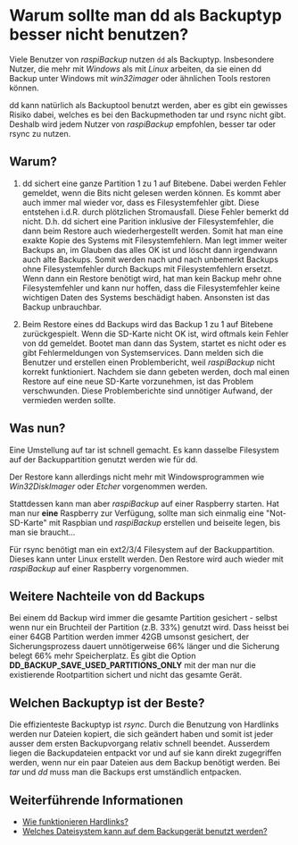 # Warum sollte man dd als Backuptyp besser nicht benutzen?

Viele Benutzer von *raspiBackup* nutzen `dd` als Backuptyp.
Insbesondere Nutzer, die mehr mit *Windows* als mit *Linux* arbeiten, da sie einen
dd Backup unter Windows mit *win32imager* oder ähnlichen Tools restoren können.

dd kann natürlich als Backuptool benutzt werden, aber es gibt ein gewisses
Risiko dabei, welches es bei den Backupmethoden tar und rsync nicht gibt.
Deshalb wird jedem Nutzer von *raspiBackup* empfohlen, besser tar oder rsync
zu nutzen.

## Warum?

1. dd sichert eine ganze Partition 1 zu 1 auf Bitebene. Dabei werden Fehler
   gemeldet, wenn die Bits nicht gelesen werden können. Es kommt aber auch immer
   mal wieder vor, dass es Filesystemfehler gibt. Diese entstehen i.d.R. durch
   plötzlichen Stromausfall. Diese Fehler bemerkt dd nicht. D.h. dd sichert
   eine Parition inklusive der Filesystemfehler, die dann beim Restore auch
   wiederhergestellt werden. Somit hat man eine exakte Kopie des Systems mit
   Filesystemfehlern. Man legt immer weiter Backups an, im Glauben das alles OK
   ist und löscht dann irgendwann auch alte Backups. Somit werden nach und nach
   unbemerkt Backups ohne Filesystemfehler durch Backups mit Filesystemfehlern
   ersetzt. Wenn dann ein Restore benötigt wird, hat man kein Backup mehr ohne
   Filesystemfehler und kann nur hoffen, dass die Filesystemfehler keine
   wichtigen Daten des Systems beschädigt haben. Ansonsten ist das Backup
   unbrauchbar.

2. Beim Restore eines dd Backups wird das Backup 1 zu 1 auf Bitebene
   zurückgespielt. Wenn die SD-Karte nicht OK ist, wird oftmals kein Fehler von
   dd gemeldet. Bootet man dann das System, startet es nicht oder es gibt
   Fehlermeldungen von Systemservices. Dann melden sich die Benutzer und
   erstellen einen Problembericht, weil *raspiBackup* nicht korrekt funktioniert.
   Nachdem sie dann gebeten werden, doch mal einen Restore auf eine neue SD-Karte
   vorzunehmen, ist das Problem verschwunden. Diese Problemberichte sind
   unnötiger Aufwand, der vermieden werden sollte.

## Was nun?

Eine Umstellung auf tar ist schnell gemacht. Es kann dasselbe Filesystem auf
der Backuppartition genutzt werden wie für dd.

Der Restore kann allerdings nicht mehr mit Windowsprogrammen wie *Win32DiskImager*
oder *Etcher* vorgenommen werden.

Stattdessen kann man aber *raspiBackup* auf einer Raspberry starten.
Hat man nur **eine** Raspberry zur Verfügung, sollte man sich einmalig eine
"Not-SD-Karte" mit Raspbian und *raspiBackup* erstellen und beiseite legen,
bis man sie braucht...

Für rsync benötigt man ein ext2/3/4 Filesystem auf der Backuppartition. Dieses
kann unter Linux erstellt werden. Den Restore wird auch wieder mit
*raspiBackup* auf einer Raspberry vorgenommen.

## Weitere Nachteile von dd Backups

Bei einem dd Backup wird immer die gesamte Partition gesichert - selbst wenn
nur ein Bruchteil der Partition (z.B. 33%) genutzt wird. Dass heisst bei einer
64GB Partition werden immer 42GB umsonst gesichert, der Sicherungsprozess
dauert unnötigerweise 66% länger und die Sicherung belegt 66% mehr
Speicherplatz. Es gibt die Option **DD_BACKUP_SAVE_USED_PARTITIONS_ONLY** mit der
man nur die existierende Rootpartition sichert und nicht das gesamte Gerät.

## Welchen Backuptyp ist der Beste?

Die effizienteste Backuptyp ist *rsync*. Durch die Benutzung von Hardlinks
werden nur Dateien kopiert, die sich geändert haben und somit ist jeder ausser
dem ersten Backupvorgang relativ schnell beendet. Ausserdem liegen die
Backupdateien entpackt vor und auf sie kann direkt zugegriffen werden, wenn nur
ein paar Dateien aus dem Backup benötigt werden. Bei *tar* und *dd* muss man
die Backups erst umständlich entpacken.

## Weiterführende Informationen

  - [Wie funktionieren Hardlinks?](how-do-hardlinks-work-with-rsync.md)
  - [Welches Dateisystem kann auf dem Backupgerät benutzt werden?](which-filesystem-can-be-used-on-the-backup-partition.md)

[.status]: translated
[.source]: https://www.linux-tips-and-tricks.de/de/raspibackupcategoried/579-warum-sollte-man-dd-als-backupmethode-besser-nicht-benutzen
[.source]: https://www.linux-tips-and-tricks.de/en/raspibackupcategorye/581-why-shouldn-t-you-use-dd-as-backup-method
